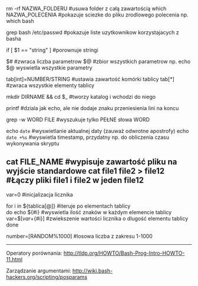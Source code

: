 rm -rf NAZWA_FOLDERU      #usuwa folder z całą zawartością
which NAZWA_POLECENIA     #pokazuje sciezke do pliku zrodlowego polecenia np. which bash

grep bash /etc/passwd     #pokazuje liste uzytkownikow korzystajacych z basha

if [ $1 == "string" ]     #porownuje stringi

$#                        #zwraca liczba parametrow
$@                        #zbior wszystkich parametrow np. echo $@ wyswietla wszystkie parametry

tab[int]=NUMBER/STRING    #ustawia zawartość komórki tablicy
tab[*]                    #zwraca wszystkie elementy tablicy

mkdir DIRNAME && cd $_    #tworzy katalog i wchodzi do niego

printf                    #dziala jak echo, ale nie dodaje znaku przeniesienia lini na koncu


grep -w WORD FILE         #wyszukuje tylko PEŁNE słowa WORD

echo `date`               #wyswietlanie aktualnej daty (zauważ odwrotne apostrofy)
echo `date +%s`           #wyswietla timestamp, przydatny np. do obliczenia czasu wykonywania skryptu


cat FILE_NAME             #wypisuje zawartość pliku na wyjście standardowe
cat file1 file2 > file12  #Łączy pliki file1 i file2 w jeden file12
-------------------------------------------------------------------------------------------------------

var=0                     #inicjalizacja licznika

for i in ${tablica[@]}    #iteruje po elementach tablicy              
  do
    echo ${#i}            #wyswietla ilość znaków w każdym elemencie tablicy
    var=$[$var+${#i}]     #zwiekszenie wartości licznika o dlugość elementu tablicy
  done


number=$[$RANDOM%1000]    #losowa liczba z zakresu 1-1000


-------------------------------------------------------------------------------------------------------



Operatory porównania:
http://tldp.org/HOWTO/Bash-Prog-Intro-HOWTO-11.html

Zarządzanie argumentami:
http://wiki.bash-hackers.org/scripting/posparams

